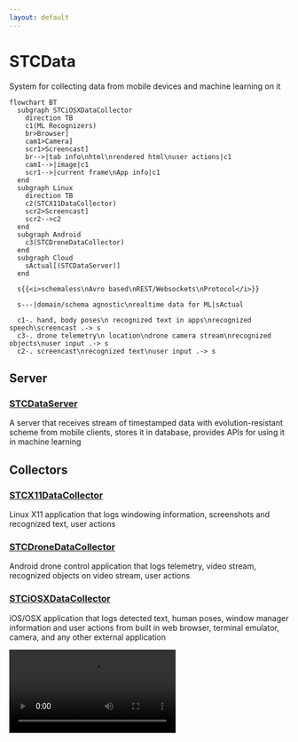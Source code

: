 ```yaml
---
layout: default
---
```


# STCData
System for collecting data from mobile devices and machine learning on it



```mermaid
flowchart BT
  subgraph STCiOSXDataCollector
    direction TB
    c1(ML Recognizers)
    br>Browser]
    cam1>Camera]
    scr1>Screencast]
    br-->|tab info\nhtml\nrendered html\nuser actions|c1
    cam1-->|image|c1
    scr1-->|current frame\nApp info|c1
  end
  subgraph Linux
    direction TB
    c2(STCX11DataCollector)
    scr2>Screencast]
    scr2-->c2
  end
  subgraph Android 
    c3(STCDroneDataCollector)
  end
  subgraph Cloud
    sActual[(STCDataServer)]
  end
  
  s{{<i>schemaless\nAvro based\nREST/Websockets\nProtocol</i>}}
  
  s---|domain/schema agnostic\nrealtime data for ML|sActual
  
  c1-. hand, body poses\n recognized text in apps\nrecognized speech\screencast .-> s
  c3-. drone telemetry\n location\ndrone camera stream\nrecognized objects\nuser input .-> s
  c2-. screencast\nrecognized text\nuser input .-> s
```


## Server

### [STCDataServer](https://github.com/STCData/STCDataServer)

A server that receives stream of timestamped data with evolution-resistant scheme from mobile clients, stores it in database, provides APIs for using it in machine learning



## Collectors


### [STCX11DataCollector](https://github.com/STCData/STCX11DataCollector)

Linux X11 application that logs windowing information, screenshots and recognized text, user actions


### [STCDroneDataCollector](https://github.com/STCData/STCDroneDataCollector)

Android drone control application that logs telemetry, video stream, recognized objects on video stream, user actions


### [STCiOSXDataCollector](https://github.com/STCData/STCiOSXDataCollector)

iOS/OSX application that logs detected text, human poses, window manager information and user actions from built in web browser, terminal emulator, camera, and any other external application



![video cast mp3](https://stcdata.github.io/STCiOSXDataCollector/UITestVideos/DataCollectorUITests.DataCollectorUITests.testNameJohn.mp4?width=390&height=844)
<!-- ![video cast](https://stcdata.github.io/STCiOSXDataCollector/UITestVideos/DataCollectorUITests.DataCollectorUITests.testNameJohn.gif)
 -->
